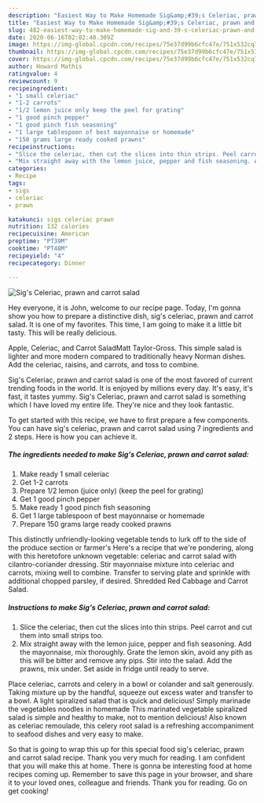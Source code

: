 ```yaml
---
description: "Easiest Way to Make Homemade Sig&amp;#39;s Celeriac, prawn and carrot salad"
title: "Easiest Way to Make Homemade Sig&amp;#39;s Celeriac, prawn and carrot salad"
slug: 482-easiest-way-to-make-homemade-sig-and-39-s-celeriac-prawn-and-carrot-salad
date: 2020-06-16T02:02:40.309Z
image: https://img-global.cpcdn.com/recipes/75e37d99b6cfc47e/751x532cq70/sigs-celeriac-prawn-and-carrot-salad-recipe-main-photo.jpg
thumbnail: https://img-global.cpcdn.com/recipes/75e37d99b6cfc47e/751x532cq70/sigs-celeriac-prawn-and-carrot-salad-recipe-main-photo.jpg
cover: https://img-global.cpcdn.com/recipes/75e37d99b6cfc47e/751x532cq70/sigs-celeriac-prawn-and-carrot-salad-recipe-main-photo.jpg
author: Howard Mathis
ratingvalue: 4
reviewcount: 9
recipeingredient:
- "1 small celeriac"
- "1-2 carrots"
- "1/2 lemon juice only keep the peel for grating"
- "1 good pinch pepper"
- "1 good pinch fish seasoning"
- "1 large tablespoon of best mayonnaise or homemade"
- "150 grams large ready cooked prawns"
recipeinstructions:
- "Slice the celeriac, then cut the slices into thin strips. Peel carrot and cut them into small strips too."
- "Mix straight away with the lemon juice, pepper and fish seasoning. Add the mayonnaise, mix thoroughly. Grate the lemon skin, avoid any pith as this will be bitter and remove any pips. Stir into the salad. Add the prawns, mix under. Set aside in fridge until ready to serve."
categories:
- Recipe
tags:
- sigs
- celeriac
- prawn

katakunci: sigs celeriac prawn 
nutrition: 132 calories
recipecuisine: American
preptime: "PT39M"
cooktime: "PT48M"
recipeyield: "4"
recipecategory: Dinner

---
```



![Sig&#39;s Celeriac, prawn and carrot salad](https://img-global.cpcdn.com/recipes/75e37d99b6cfc47e/751x532cq70/sigs-celeriac-prawn-and-carrot-salad-recipe-main-photo.jpg)

Hey everyone, it is John, welcome to our recipe page. Today, I'm gonna show you how to prepare a distinctive dish, sig&#39;s celeriac, prawn and carrot salad. It is one of my favorites. This time, I am going to make it a little bit tasty. This will be really delicious.

Apple, Celeriac, and Carrot SaladMatt Taylor-Gross. This simple salad is lighter and more modern compared to traditionally heavy Norman dishes. Add the celeriac, raisins, and carrots, and toss to combine.

Sig&#39;s Celeriac, prawn and carrot salad is one of the most favored of current trending foods in the world. It is enjoyed by millions every day. It's easy, it's fast, it tastes yummy. Sig&#39;s Celeriac, prawn and carrot salad is something which I have loved my entire life. They're nice and they look fantastic.


To get started with this recipe, we have to first prepare a few components. You can have sig&#39;s celeriac, prawn and carrot salad using 7 ingredients and 2 steps. Here is how you can achieve it.

<!--inarticleads1-->

##### The ingredients needed to make Sig&#39;s Celeriac, prawn and carrot salad:

1. Make ready 1 small celeriac
1. Get 1-2 carrots
1. Prepare 1/2 lemon (juice only) (keep the peel for grating)
1. Get 1 good pinch pepper
1. Make ready 1 good pinch fish seasoning
1. Get 1 large tablespoon of best mayonnaise or homemade
1. Prepare 150 grams large ready cooked prawns


This distinctly unfriendly-looking vegetable tends to lurk off to the side of the produce section or farmer&#39;s Here&#39;s a recipe that we&#39;re pondering, along with this heretofore unknown vegetable: celeriac and carrot salad with cilantro-coriander dressing. Stir mayonnaise mixture into celeriac and carrots, mixing well to combine. Transfer to serving plate and sprinkle with additional chopped parsley, if desired. Shredded Red Cabbage and Carrot Salad. 

<!--inarticleads2-->

##### Instructions to make Sig&#39;s Celeriac, prawn and carrot salad:

1. Slice the celeriac, then cut the slices into thin strips. Peel carrot and cut them into small strips too.
1. Mix straight away with the lemon juice, pepper and fish seasoning. Add the mayonnaise, mix thoroughly. Grate the lemon skin, avoid any pith as this will be bitter and remove any pips. Stir into the salad. Add the prawns, mix under. Set aside in fridge until ready to serve.


Place celeriac, carrots and celery in a bowl or colander and salt generously. Taking mixture up by the handful, squeeze out excess water and transfer to a bowl. A light spiralized salad that is quick and delicious! Simply marinade the vegetables noodles in homemade This marinated vegetable spiralized salad is simple and healthy to make, not to mention delicious! Also known as celeriac remoulade, this celery root salad is a refreshing accompaniment to seafood dishes and very easy to make. 

So that is going to wrap this up for this special food sig&#39;s celeriac, prawn and carrot salad recipe. Thank you very much for reading. I am confident that you will make this at home. There is gonna be interesting food at home recipes coming up. Remember to save this page in your browser, and share it to your loved ones, colleague and friends. Thank you for reading. Go on get cooking!
